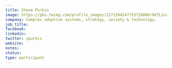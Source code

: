 ```yaml
---
title: Steve Purkis
image: https://pbs.twimg.com/profile_images/1271394247753728000/kKfLzL6x_400x400.jpg
company: Complex adaptive systems, strategy, society & technology.
job_title: 
facebook:
linkedin: 
twitter: spurkis
website:
notes:
status: 
type: participant
---
```


<!-- put more details about participant here -->
